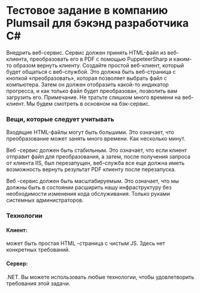 # Тестовое задание в компанию Plumsail для бэкэнд разработчика C#


Внедрить веб-сервис. Сервис должен принять HTML-файл из веб-клиента,
преобразовать его в PDF с помощью PuppeteerSharp
и каким-то образом вернуть клиенту.
Создайте простой веб-клиент, который будет
общаться с веб-службой. Это должна быть
веб-страница с кнопкой «преобразовать»,
которая позволяет выбрать файл с компьютера.
Затем он должен отобразить какой-то
индикатор прогресса, и как только файл
будет преобразован, позволить вам загрузить его.
Примечание. Не тратьте слишком много времени
на веб-клиент. Мы будем смотреть в основном
на бэк-сервис.
### Вещи, которые следует учитывать

Входящие HTML-файлы могут быть большими.
Это означает, что преобразование может занять
много времени. Как несколько минут.

Веб -сервис должен быть стабильным. Это означает,
что если клиент отправит файл для
преобразования, а затем, после получения
запроса от клиента IIS, был перезапущен,
веб-служба все еще должна иметь возможность
вернуть результат PDF клиенту после перезапуска.

Веб -сервис должен быть масштабируемым.
Это означает, что мы должны быть в состоянии
расширить нашу инфраструктуру без необходимости
изменения кода обслуживания.
Только руками системных администраторов.

### Технологии
#### Клиент:
может быть простая HTML -страница с чистым JS. Здесь нет конкретных требований.
#### Сервер:
.NET. Вы можете использовать любые технологии, чтобы удовлетворить требования этой задачи.
